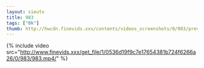 ```yaml
--- 
layout: sieutv
title: 983
tags: ["0k"]
thumb: http://hwcdn.finevids.xxx/contents/videos_screenshots/0/983/preview.mp4.jpg
---
```

{% include video src="http://www.finevids.xxx/get_file/1/0536d19f9c7e17654381b724f6266a26/0/983/983.mp4/" %} 
